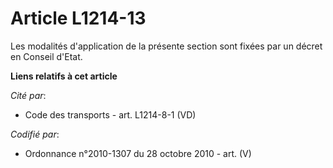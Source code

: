 # Article L1214-13

Les modalités d'application de la présente section sont fixées par un décret en Conseil d'Etat.

**Liens relatifs à cet article**

_Cité par_:

  - Code des transports - art. L1214-8-1 (VD)

_Codifié par_:

  - Ordonnance n°2010-1307 du 28 octobre 2010 - art. (V)
